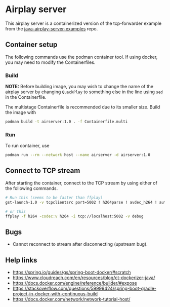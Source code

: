 # Airplay server

This airplay server is a containerized version of the tcp-forwarder example
from the [java-airplay-server-examples](https://github.com/serezhka/java-airplay-server-examples)
repo.

## Container setup

The following commands use the podman container tool. If using docker, you may
need to modify the Containerfiles.

### Build

**NOTE:** Before building image, you may wish to change the name of the
airplay server by changing `QuackPlay` to something else in the line using
`sed` in the Containerfile.

The multistage Containerfile is recommended due to its smaller size. Build the
image with

```sh
podman build -t airserver:1.0 . -f Containerfile.multi
```

### Run

To run container, use

```sh
podman run --rm --network host --name airserver -d airserver:1.0
```

## Connect to TCP stream

After starting the container, connect to the TCP stream by using either of the
following commands.

```sh
# Run this (seems to be faster than ffplay)
gst-launch-1.0 -v tcpclientsrc port=5002 ! h264parse ! avdec_h264 ! autovideosink

# or this
ffplay -f h264 -codec:v h264 -i tcp://localhost:5002 -v debug
```

## Bugs

- Cannot reconnect to stream after disconnecting (upstream bug).

## Help links

- https://spring.io/guides/gs/spring-boot-docker/#scratch
- https://www.cloudreach.com/en/resources/blog/ct-dockerizer-java/
- https://docs.docker.com/engine/reference/builder/#expose
- https://stackoverflow.com/questions/59999424/spring-boot-gradle-project-in-docker-with-continuous-build
- https://docs.docker.com/network/network-tutorial-host/
